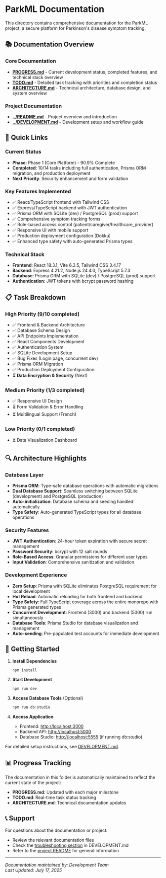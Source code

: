 # ParkML Documentation

This directory contains comprehensive documentation for the ParkML project, a
secure platform for Parkinson's disease symptom tracking.

## 📚 Documentation Overview

### Core Documentation

- **[PROGRESS.md](./PROGRESS.md)** - Current development status, completed
  features, and technical stack overview
- **[TODO.md](./TODO.md)** - Detailed task tracking with priorities and
  completion status
- **[ARCHITECTURE.md](./ARCHITECTURE.md)** - Technical architecture, database
  design, and system overview

### Project Documentation

- **[../README.md](../README.md)** - Project overview and introduction
- **[../DEVELOPMENT.md](../DEVELOPMENT.md)** - Development setup and workflow
  guide

## 🎯 Quick Links

### Current Status

- **Phase**: Phase 1 (Core Platform) - 90.9% Complete
- **Completed**: 10/14 tasks including full authentication, Prisma ORM
  migration, and production deployment
- **Next Priority**: Security enhancement and form validation

### Key Features Implemented

- ✅ React/TypeScript frontend with Tailwind CSS
- ✅ Express/TypeScript backend with JWT authentication
- ✅ Prisma ORM with SQLite (dev) / PostgreSQL (prod) support
- ✅ Comprehensive symptom tracking forms
- ✅ Role-based access control (patient/caregiver/healthcare_provider)
- ✅ Responsive UI with mobile support
- ✅ Production deployment configuration (Dokku)
- ✅ Enhanced type safety with auto-generated Prisma types

### Technical Stack

- **Frontend**: React 18.3.1, Vite 6.3.5, Tailwind CSS 3.4.17
- **Backend**: Express 4.21.2, Node.js 24.4.0, TypeScript 5.7.3
- **Database**: Prisma ORM with SQLite (dev) / PostgreSQL (prod) support
- **Authentication**: JWT tokens with bcrypt password hashing

## 📋 Task Breakdown

### High Priority (9/10 completed)

- ✅ Frontend & Backend Architecture
- ✅ Database Schema Design
- ✅ API Endpoints Implementation
- ✅ React Components Development
- ✅ Authentication System
- ✅ SQLite Development Setup
- ✅ Bug Fixes (Login page, concurrent dev)
- ✅ Prisma ORM Migration
- ✅ Production Deployment Configuration
- ⏳ **Data Encryption & Security** (Next)

### Medium Priority (1/3 completed)

- ✅ Responsive UI Design
- ⏳ Form Validation & Error Handling
- ⏳ Multilingual Support (French)

### Low Priority (0/1 completed)

- ⏳ Data Visualization Dashboard

## 🔍 Architecture Highlights

### Database Layer

- **Prisma ORM**: Type-safe database operations with automatic migrations
- **Dual Database Support**: Seamless switching between SQLite (development) and
  PostgreSQL (production)
- **Auto-initialization**: Database schema and seeding handled automatically
- **Type Safety**: Auto-generated TypeScript types for all database operations

### Security Features

- **JWT Authentication**: 24-hour token expiration with secure secret management
- **Password Security**: bcrypt with 12 salt rounds
- **Role-Based Access**: Granular permissions for different user types
- **Input Validation**: Comprehensive sanitization and validation

### Development Experience

- **Zero Setup**: Prisma with SQLite eliminates PostgreSQL requirement for local
  development
- **Hot Reload**: Automatic reloading for both frontend and backend
- **Type Safety**: Full TypeScript coverage across the entire monorepo with
  Prisma generated types
- **Concurrent Development**: Frontend (3000) and backend (5000) run
  simultaneously
- **Database Tools**: Prisma Studio for database visualization and management
- **Auto-seeding**: Pre-populated test accounts for immediate development

## 🚀 Getting Started

1. **Install Dependencies**

   ```bash
   npm install
   ```

2. **Start Development**

   ```bash
   npm run dev
   ```

3. **Access Database Tools** (Optional)

   ```bash
   npm run db:studio
   ```

4. **Access Application**
   - Frontend: <http://localhost:3000>
   - Backend API: <http://localhost:5000>
   - Database Studio: <http://localhost:5555> (if running db:studio)

For detailed setup instructions, see [DEVELOPMENT.md](../DEVELOPMENT.md).

## 📊 Progress Tracking

The documentation in this folder is automatically maintained to reflect the
current state of the project:

- **PROGRESS.md**: Updated with each major milestone
- **TODO.md**: Real-time task status tracking
- **ARCHITECTURE.md**: Technical documentation updates

## 📞 Support

For questions about the documentation or project:

- Review the relevant documentation files
- Check the [troubleshooting section](../DEVELOPMENT.md#troubleshooting) in
  DEVELOPMENT.md
- Refer to the [project README](../README.md) for general information

---

_Documentation maintained by: Development Team_  
_Last Updated: July 17, 2025_
